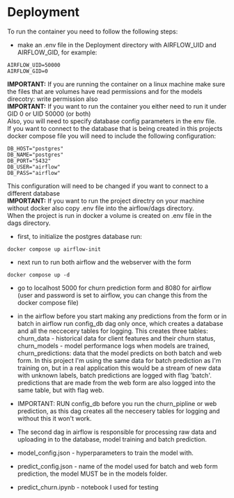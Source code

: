 # Deployment

To run the container you need to follow the following steps:
* make an .env file in the Deployment directory with AIRFLOW_UID and AIRFLOW_GID, for example:
```
AIRFLOW_UID=50000
AIRFLOW_GID=0
```
**IMPORTANT:** If you are running the container on a linux machine make sure the files that are volumes have read permissions and for the models direcotry: write permission also \
**IMPORTANT:** If you want to run the container you either need to run it under GID 0 or UID 50000 (or both) \
Also, you will need to specify database config parameters in the env file. \
If you want to connect to the database that is being created in this projects docker compose file you will need to include the following configuration: 
```
DB_HOST="postgres"
DB_NAME="postgres"
DB_PORT="5432"
DB_USER="airflow"
DB_PASS="airflow"
```
This configuration will need to be changed if you want to connect to a different database  \
**IMPORTANT:** If you want to run the project directry on your machine without docker also copy .env file into the airflow/dags directory. \
When the project is run in docker a volume is created on .env file in the dags directory. 

* first, to initialize the postgres database run:
```
docker compose up airflow-init
```

* next run to run both airflow and the webserver with the form
```
docker compose up -d
```
* go to localhost 5000 for churn prediction form and 8080 for airflow (user and password is set to airflow, you can change this from the docker compose file)

* in the airflow before you start making any predictions from the form or in batch in airflow run config_db dag only once, which creates a database and all the neccecery tables for logging. This creates three tables: churn_data - historical data for client features and their churn status, churn_models - model performance logs when models are trained, churn_predictions: data that the model predicts on both batch and web form. In this project I'm using the same data for batch prediction as I'm training on, but in a real application this would be a stream of new data with unknown labels, batch predictions are logged with flag 'batch'. predictions that are made from the web form are also logged into the same table, but with flag web.
* IMPORTANT: RUN config_db before you run the churn_pipline or web prediction, as this dag creates all the neccesery tables for logging and without this it won't work.

* The second dag in airflow is responsible for processing raw data and uploading in to the database, model training and batch prediction.

* model_config.json - hyperparameters to train the model with.

* predict_config.json - name of the model used for batch and web form prediction, the model MUST be in the models folder.

* predict_churn.ipynb - notebook I used for testing

